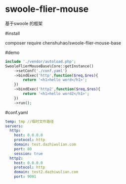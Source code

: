 # swoole-flier-mouse

  基于swoole 的框架
  
#install

composer require chenshuhao/swoole-flier-mouse-base
  
#demo

```php
include './vendor/autoload.php';
SwooleFlierMouseBase\Core::getInstance()
	->setConf('./conf.yaml')
	->bindExec('http',function($req,$res){
		return '<h1>hello word</h1>';
	})
	->bindExec('http2',function($req,$res){
		return '<h1>hello word2</h1>';
	})
	->run();
```

#conf.yaml 

```yaml
temp: tmp //临时文件路径
servers:
  http:
    host: 0.0.0.0
    protocol: http
    domain: test.dazhiwulian.com
    port: 80
    session: true
  http2:
    host: 0.0.0.0
    protocol: http
    domain: test2.dazhiwulian.com
    port: 9091
```

